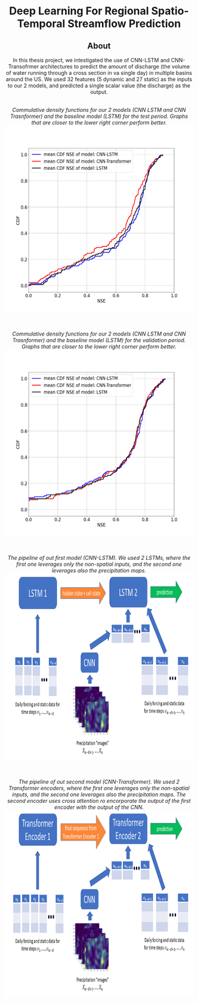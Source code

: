<!-- Intro-->

<!--
* Thanks for reviewing my Project-README-Template! 
* 
* Read the comments for an easy step by step guide. Enjoy!
-->

<!-- Logo Section  --> <!-- Required -->

<!--
* Insert your github profile URL in the <a> "href" attribute bellow (line-25)
* 
* Insert an image URL in the <img> "src" attribute bellow. (line-26)
-->
<div align="center">
    <a href="https://github.com/RANG1991" target="_blank">
    </a>
</div>


<!-- Project title 
* use a dynamic typing-SvG here https://readme-typing-svg.demolab.com/demo/
*
*  Instead you can type your project name after a # header
-->

<div align="center">
    <h1>Deep Learning For Regional Spatio-Temporal Streamflow Prediction</h1>
</div>

<div align="center">
    <h2>About</h2>
</div>
<!-- 
* information about the project 
* 
* keep it short and sweet
-->
<div align="center">
  In this thesis project, we intestigated the use of CNN-LSTM and CNN-Transofrmer architectures to predict the amount 
  of discharge (the volume of water running through a cross section in va single day) in multiple basins around the US. 
  We used 32 features (5 dynamic and 27 static) as the inputs to our 2 models, and predicted a single scalar value (the discharge) as the output.
</div>

</br>
<p align="center">
  <em>Commulative density functions for our 2 models (CNN LSTM and CNN Trasnformer) and the baseline model (LSTM) for the test period.
  Graphs that are closer to the lower right corner perform better.</em>
  <img src="https://github.com/RANG1991/FloodMLRan/blob/main/static/images/NSE_CDF_CNN_LSTM_CNN_Transformer_LSTM_test.png" 
  alt="NSE_CDF_CNN_LSTM_CNN_Transformer_LSTM_test" 
  style="width:700px;height:500px;">
</p>

</br>
<p align="center">
  <em>Commulative density functions for our 2 models (CNN LSTM and CNN Trasnformer) and the baseline model (LSTM) for the validation period.
  Graphs that are closer to the lower right corner perform better.</em>
  <img src="https://github.com/RANG1991/FloodMLRan/blob/main/static/images/NSE_CDF_CNN_LSTM_CNN_Transformer_LSTM_validation.png" 
  alt="NSE_CDF_CNN_LSTM_CNN_Transformer_LSTM_test" 
  style="width:700px;height:500px;">
</p>

</br>
<p align="center">
  <em>The pipeline of out first model (CNN-LSTM). We used 2 LSTMs, where the first one leverages only the non-spatial inputs, and the second one leverages also the precipitation maps.</em>
  <img src="https://github.com/RANG1991/FloodMLRan/blob/main/static/images/Slide3.PNG" 
  alt="NSE_CDF_CNN_LSTM_CNN_Transformer_LSTM_test" 
  style="width:800px;height:500px;">
</p>

</br>
<p align="center">
  <em> The pipeline of out second model (CNN-Transformer). We used 2 Transformer encoders, where the first one leverages only the non-spatial inputs, and the second one leverages also the precipitation maps. 
    The second encoder uses cross attention ro encorporate the output of the first encoder with the output of the CNN.</em>
  <img src="https://github.com/RANG1991/FloodMLRan/blob/main/static/images/Slide6.PNG" 
  alt="NSE_CDF_CNN_LSTM_CNN_Transformer_LSTM_test" 
  style="width:800px;height:500px;">
</p>
